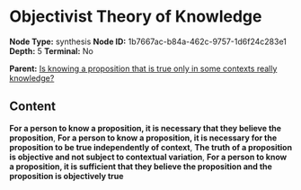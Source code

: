 # Objectivist Theory of Knowledge

**Node Type:** synthesis
**Node ID:** 1b7667ac-b84a-462c-9757-1d6f24c283e1
**Depth:** 5
**Terminal:** No

**Parent:** [Is knowing a proposition that is true only in some contexts really knowledge?](is-knowing-a-proposition-that-is-true-only-in-some-contexts-really-knowledge-antithesis-656cc26a-23b1-410f-bff4-2ee37ecdda44.md)

## Content

**For a person to know a proposition, it is necessary that they believe the proposition**, **For a person to know a proposition, it is necessary for the proposition to be true independently of context**, **The truth of a proposition is objective and not subject to contextual variation**, **For a person to know a proposition, it is sufficient that they believe the proposition and the proposition is objectively true**
